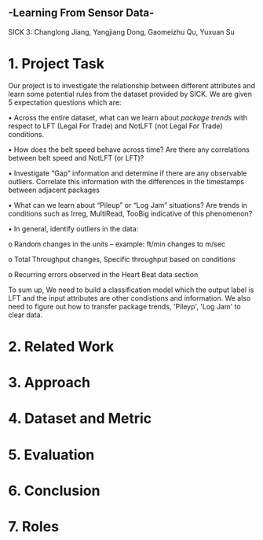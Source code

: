 ## -Learning From Sensor Data-
SICK 3: Changlong Jiang, Yangjiang Dong, Gaomeizhu Qu, Yuxuan Su

# 1. Project Task
Our project is to investigate the relationship between different attributes and learn some potential rules from the dataset provided by SICK. 
We are given 5 expectation questions which are:

•	Across the entire dataset, what can we learn about _package trends_ with respect to LFT (Legal For Trade) and NotLFT (not Legal For Trade) conditions.

•	How does the belt speed behave across time? Are there any correlations between belt speed and NotLFT (or LFT)?

•	Investigate “Gap” information and determine if there are any observable outliers. Correlate this information with the differences in the timestamps between adjacent packages

•	What can we learn about “Pileup” or “Log Jam” situations? Are trends in conditions such as Irreg, MultiRead, TooBig indicative of this phenomenon?

•	In general, identify outliers in the data: 

o	Random changes in the units – example: ft/min changes to m/sec

o	Total Throughput changes, Specific throughput based on conditions

o	Recurring errors observed in the Heart Beat data section

To sum up, We need to build a classification model which the output label is LFT and the input attributes are other condistions and information. We also need to figure out how to transfer package trends, 'Pileyp', 'Log Jam' to clear data.

# 2. Related Work
# 3. Approach


# 4. Dataset and Metric


# 5. Evaluation


# 6. Conclusion


# 7. Roles






